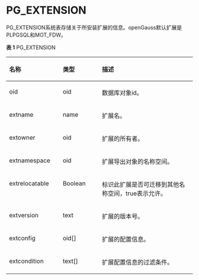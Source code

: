 # PG\_EXTENSION

PG\_EXTENSION系统表存储关于所安装扩展的信息。openGauss默认扩展是PLPGSQL和MOT\_FDW。

**表 1**  PG\_EXTENSION

<a name="zh-cn_topic_0283137700_zh-cn_topic_0237122288_zh-cn_topic_0059778375_t47de5378656040b89fd728f97d302162"></a>
<table><thead align="left"><tr id="zh-cn_topic_0283137700_zh-cn_topic_0237122288_zh-cn_topic_0059778375_rc25760cfe28a4e569b2a67d87e1bf0cb"><th class="cellrowborder" valign="top" width="28.749999999999996%" id="mcps1.2.4.1.1"><p id="zh-cn_topic_0283137700_zh-cn_topic_0237122288_zh-cn_topic_0059778375_a4c1fdebe02ff493b9413aa4ec9292285"><a name="zh-cn_topic_0283137700_zh-cn_topic_0237122288_zh-cn_topic_0059778375_a4c1fdebe02ff493b9413aa4ec9292285"></a><a name="zh-cn_topic_0283137700_zh-cn_topic_0237122288_zh-cn_topic_0059778375_a4c1fdebe02ff493b9413aa4ec9292285"></a>名称</p>
</th>
<th class="cellrowborder" valign="top" width="20.990000000000002%" id="mcps1.2.4.1.2"><p id="zh-cn_topic_0283137700_zh-cn_topic_0237122288_zh-cn_topic_0059778375_a3ea9b21e8e71449ca544e922e2ee88e0"><a name="zh-cn_topic_0283137700_zh-cn_topic_0237122288_zh-cn_topic_0059778375_a3ea9b21e8e71449ca544e922e2ee88e0"></a><a name="zh-cn_topic_0283137700_zh-cn_topic_0237122288_zh-cn_topic_0059778375_a3ea9b21e8e71449ca544e922e2ee88e0"></a>类型</p>
</th>
<th class="cellrowborder" valign="top" width="50.260000000000005%" id="mcps1.2.4.1.3"><p id="zh-cn_topic_0283137700_zh-cn_topic_0237122288_zh-cn_topic_0059778375_a1a1b44107d074215ada725c58e2adddc"><a name="zh-cn_topic_0283137700_zh-cn_topic_0237122288_zh-cn_topic_0059778375_a1a1b44107d074215ada725c58e2adddc"></a><a name="zh-cn_topic_0283137700_zh-cn_topic_0237122288_zh-cn_topic_0059778375_a1a1b44107d074215ada725c58e2adddc"></a>描述</p>
</th>
</tr>
</thead>
<tbody><tr id="row1340111917480"><td class="cellrowborder" valign="top" width="28.749999999999996%" headers="mcps1.2.4.1.1 "><p id="p18402119114812"><a name="p18402119114812"></a><a name="p18402119114812"></a>oid</p>
</td>
<td class="cellrowborder" valign="top" width="20.990000000000002%" headers="mcps1.2.4.1.2 "><p id="p8402171912488"><a name="p8402171912488"></a><a name="p8402171912488"></a>oid</p>
</td>
<td class="cellrowborder" valign="top" width="50.260000000000005%" headers="mcps1.2.4.1.3 "><p id="p84021219194817"><a name="p84021219194817"></a><a name="p84021219194817"></a>数据库对象id。</p>
</td>
</tr>
<tr id="zh-cn_topic_0283137700_zh-cn_topic_0237122288_zh-cn_topic_0059778375_r72adef3de71946aeaa86c3b5aaa2d640"><td class="cellrowborder" valign="top" width="28.749999999999996%" headers="mcps1.2.4.1.1 "><p id="zh-cn_topic_0283137700_zh-cn_topic_0237122288_zh-cn_topic_0059778375_a22e99361f77d468185ae91172e0a29b7"><a name="zh-cn_topic_0283137700_zh-cn_topic_0237122288_zh-cn_topic_0059778375_a22e99361f77d468185ae91172e0a29b7"></a><a name="zh-cn_topic_0283137700_zh-cn_topic_0237122288_zh-cn_topic_0059778375_a22e99361f77d468185ae91172e0a29b7"></a>extname</p>
</td>
<td class="cellrowborder" valign="top" width="20.990000000000002%" headers="mcps1.2.4.1.2 "><p id="zh-cn_topic_0283137700_zh-cn_topic_0237122288_zh-cn_topic_0059778375_a1cd8b89abf854014acc0847785fbdce5"><a name="zh-cn_topic_0283137700_zh-cn_topic_0237122288_zh-cn_topic_0059778375_a1cd8b89abf854014acc0847785fbdce5"></a><a name="zh-cn_topic_0283137700_zh-cn_topic_0237122288_zh-cn_topic_0059778375_a1cd8b89abf854014acc0847785fbdce5"></a>name</p>
</td>
<td class="cellrowborder" valign="top" width="50.260000000000005%" headers="mcps1.2.4.1.3 "><p id="zh-cn_topic_0283137700_zh-cn_topic_0237122288_zh-cn_topic_0059778375_a02b4e5edee164794825d659cfbff4525"><a name="zh-cn_topic_0283137700_zh-cn_topic_0237122288_zh-cn_topic_0059778375_a02b4e5edee164794825d659cfbff4525"></a><a name="zh-cn_topic_0283137700_zh-cn_topic_0237122288_zh-cn_topic_0059778375_a02b4e5edee164794825d659cfbff4525"></a>扩展名。</p>
</td>
</tr>
<tr id="zh-cn_topic_0283137700_zh-cn_topic_0237122288_zh-cn_topic_0059778375_r420b0158e74e4f4e8250b10b2003bd23"><td class="cellrowborder" valign="top" width="28.749999999999996%" headers="mcps1.2.4.1.1 "><p id="zh-cn_topic_0283137700_zh-cn_topic_0237122288_zh-cn_topic_0059778375_a3567c2d12c3e4403ae2af63bc380af45"><a name="zh-cn_topic_0283137700_zh-cn_topic_0237122288_zh-cn_topic_0059778375_a3567c2d12c3e4403ae2af63bc380af45"></a><a name="zh-cn_topic_0283137700_zh-cn_topic_0237122288_zh-cn_topic_0059778375_a3567c2d12c3e4403ae2af63bc380af45"></a>extowner</p>
</td>
<td class="cellrowborder" valign="top" width="20.990000000000002%" headers="mcps1.2.4.1.2 "><p id="zh-cn_topic_0283137700_zh-cn_topic_0237122288_zh-cn_topic_0059778375_ae70bbe7934aa48d884738354bb392b46"><a name="zh-cn_topic_0283137700_zh-cn_topic_0237122288_zh-cn_topic_0059778375_ae70bbe7934aa48d884738354bb392b46"></a><a name="zh-cn_topic_0283137700_zh-cn_topic_0237122288_zh-cn_topic_0059778375_ae70bbe7934aa48d884738354bb392b46"></a>oid</p>
</td>
<td class="cellrowborder" valign="top" width="50.260000000000005%" headers="mcps1.2.4.1.3 "><p id="zh-cn_topic_0283137700_zh-cn_topic_0237122288_zh-cn_topic_0059778375_afb515e721cea4ad090d0826d0af5d161"><a name="zh-cn_topic_0283137700_zh-cn_topic_0237122288_zh-cn_topic_0059778375_afb515e721cea4ad090d0826d0af5d161"></a><a name="zh-cn_topic_0283137700_zh-cn_topic_0237122288_zh-cn_topic_0059778375_afb515e721cea4ad090d0826d0af5d161"></a>扩展的所有者。</p>
</td>
</tr>
<tr id="zh-cn_topic_0283137700_zh-cn_topic_0237122288_zh-cn_topic_0059778375_r5fff927123554782b4982d39288f0dd1"><td class="cellrowborder" valign="top" width="28.749999999999996%" headers="mcps1.2.4.1.1 "><p id="zh-cn_topic_0283137700_zh-cn_topic_0237122288_zh-cn_topic_0059778375_ad649ae2090e0440283cf5816e893473f"><a name="zh-cn_topic_0283137700_zh-cn_topic_0237122288_zh-cn_topic_0059778375_ad649ae2090e0440283cf5816e893473f"></a><a name="zh-cn_topic_0283137700_zh-cn_topic_0237122288_zh-cn_topic_0059778375_ad649ae2090e0440283cf5816e893473f"></a>extnamespace</p>
</td>
<td class="cellrowborder" valign="top" width="20.990000000000002%" headers="mcps1.2.4.1.2 "><p id="zh-cn_topic_0283137700_zh-cn_topic_0237122288_zh-cn_topic_0059778375_a68a55e511eb946ee9bd03858e18278b3"><a name="zh-cn_topic_0283137700_zh-cn_topic_0237122288_zh-cn_topic_0059778375_a68a55e511eb946ee9bd03858e18278b3"></a><a name="zh-cn_topic_0283137700_zh-cn_topic_0237122288_zh-cn_topic_0059778375_a68a55e511eb946ee9bd03858e18278b3"></a>oid</p>
</td>
<td class="cellrowborder" valign="top" width="50.260000000000005%" headers="mcps1.2.4.1.3 "><p id="zh-cn_topic_0283137700_zh-cn_topic_0237122288_zh-cn_topic_0059778375_a732a0ed6b1a84a1a990c7f86a3ed79c6"><a name="zh-cn_topic_0283137700_zh-cn_topic_0237122288_zh-cn_topic_0059778375_a732a0ed6b1a84a1a990c7f86a3ed79c6"></a><a name="zh-cn_topic_0283137700_zh-cn_topic_0237122288_zh-cn_topic_0059778375_a732a0ed6b1a84a1a990c7f86a3ed79c6"></a>扩展导出对象的名称空间。</p>
</td>
</tr>
<tr id="zh-cn_topic_0283137700_zh-cn_topic_0237122288_zh-cn_topic_0059778375_rd8ad8e0b0fd044968f67338c5db19d40"><td class="cellrowborder" valign="top" width="28.749999999999996%" headers="mcps1.2.4.1.1 "><p id="zh-cn_topic_0283137700_zh-cn_topic_0237122288_zh-cn_topic_0059778375_a2a1461dd22304506aa11263c011e3e4f"><a name="zh-cn_topic_0283137700_zh-cn_topic_0237122288_zh-cn_topic_0059778375_a2a1461dd22304506aa11263c011e3e4f"></a><a name="zh-cn_topic_0283137700_zh-cn_topic_0237122288_zh-cn_topic_0059778375_a2a1461dd22304506aa11263c011e3e4f"></a>extrelocatable</p>
</td>
<td class="cellrowborder" valign="top" width="20.990000000000002%" headers="mcps1.2.4.1.2 "><p id="zh-cn_topic_0283137700_zh-cn_topic_0237122288_zh-cn_topic_0059778375_a45aac99704c64c5fabd8a6f6de49c575"><a name="zh-cn_topic_0283137700_zh-cn_topic_0237122288_zh-cn_topic_0059778375_a45aac99704c64c5fabd8a6f6de49c575"></a><a name="zh-cn_topic_0283137700_zh-cn_topic_0237122288_zh-cn_topic_0059778375_a45aac99704c64c5fabd8a6f6de49c575"></a><span id="zh-cn_topic_0283137700_zh-cn_topic_0237122288_text55927206277"><a name="zh-cn_topic_0283137700_zh-cn_topic_0237122288_text55927206277"></a><a name="zh-cn_topic_0283137700_zh-cn_topic_0237122288_text55927206277"></a>Boolean</span></p>
</td>
<td class="cellrowborder" valign="top" width="50.260000000000005%" headers="mcps1.2.4.1.3 "><p id="zh-cn_topic_0283137700_zh-cn_topic_0237122288_zh-cn_topic_0059778375_a8e937db9cbd14293b303b2d7b528f78b"><a name="zh-cn_topic_0283137700_zh-cn_topic_0237122288_zh-cn_topic_0059778375_a8e937db9cbd14293b303b2d7b528f78b"></a><a name="zh-cn_topic_0283137700_zh-cn_topic_0237122288_zh-cn_topic_0059778375_a8e937db9cbd14293b303b2d7b528f78b"></a>标识此扩展是否可迁移到其他名称空间，true表示允许。</p>
</td>
</tr>
<tr id="zh-cn_topic_0283137700_zh-cn_topic_0237122288_zh-cn_topic_0059778375_rc3479998f7034b0ba514c1415d900e21"><td class="cellrowborder" valign="top" width="28.749999999999996%" headers="mcps1.2.4.1.1 "><p id="zh-cn_topic_0283137700_zh-cn_topic_0237122288_zh-cn_topic_0059778375_a50e4370b7280490dad1bf9fcbe04575a"><a name="zh-cn_topic_0283137700_zh-cn_topic_0237122288_zh-cn_topic_0059778375_a50e4370b7280490dad1bf9fcbe04575a"></a><a name="zh-cn_topic_0283137700_zh-cn_topic_0237122288_zh-cn_topic_0059778375_a50e4370b7280490dad1bf9fcbe04575a"></a>extversion</p>
</td>
<td class="cellrowborder" valign="top" width="20.990000000000002%" headers="mcps1.2.4.1.2 "><p id="zh-cn_topic_0283137700_zh-cn_topic_0237122288_zh-cn_topic_0059778375_accad7a10aad34cf4b5c64ed888d64613"><a name="zh-cn_topic_0283137700_zh-cn_topic_0237122288_zh-cn_topic_0059778375_accad7a10aad34cf4b5c64ed888d64613"></a><a name="zh-cn_topic_0283137700_zh-cn_topic_0237122288_zh-cn_topic_0059778375_accad7a10aad34cf4b5c64ed888d64613"></a>text</p>
</td>
<td class="cellrowborder" valign="top" width="50.260000000000005%" headers="mcps1.2.4.1.3 "><p id="zh-cn_topic_0283137700_zh-cn_topic_0237122288_zh-cn_topic_0059778375_a4313fe96ade249f2b729e06950fb16e0"><a name="zh-cn_topic_0283137700_zh-cn_topic_0237122288_zh-cn_topic_0059778375_a4313fe96ade249f2b729e06950fb16e0"></a><a name="zh-cn_topic_0283137700_zh-cn_topic_0237122288_zh-cn_topic_0059778375_a4313fe96ade249f2b729e06950fb16e0"></a>扩展的版本号。</p>
</td>
</tr>
<tr id="zh-cn_topic_0283137700_zh-cn_topic_0237122288_zh-cn_topic_0059778375_rfbc22c4386e643dfa2285bd2f124c66e"><td class="cellrowborder" valign="top" width="28.749999999999996%" headers="mcps1.2.4.1.1 "><p id="zh-cn_topic_0283137700_zh-cn_topic_0237122288_zh-cn_topic_0059778375_a8141ecd054a4462498cd53a7f8784ba8"><a name="zh-cn_topic_0283137700_zh-cn_topic_0237122288_zh-cn_topic_0059778375_a8141ecd054a4462498cd53a7f8784ba8"></a><a name="zh-cn_topic_0283137700_zh-cn_topic_0237122288_zh-cn_topic_0059778375_a8141ecd054a4462498cd53a7f8784ba8"></a>extconfig</p>
</td>
<td class="cellrowborder" valign="top" width="20.990000000000002%" headers="mcps1.2.4.1.2 "><p id="zh-cn_topic_0283137700_zh-cn_topic_0237122288_zh-cn_topic_0059778375_a8000cc98362f4be7ae561e6d755cd85c"><a name="zh-cn_topic_0283137700_zh-cn_topic_0237122288_zh-cn_topic_0059778375_a8000cc98362f4be7ae561e6d755cd85c"></a><a name="zh-cn_topic_0283137700_zh-cn_topic_0237122288_zh-cn_topic_0059778375_a8000cc98362f4be7ae561e6d755cd85c"></a>oid[]</p>
</td>
<td class="cellrowborder" valign="top" width="50.260000000000005%" headers="mcps1.2.4.1.3 "><p id="zh-cn_topic_0283137700_zh-cn_topic_0237122288_zh-cn_topic_0059778375_a11c4bc0b45a34b3eb67920616a6681ae"><a name="zh-cn_topic_0283137700_zh-cn_topic_0237122288_zh-cn_topic_0059778375_a11c4bc0b45a34b3eb67920616a6681ae"></a><a name="zh-cn_topic_0283137700_zh-cn_topic_0237122288_zh-cn_topic_0059778375_a11c4bc0b45a34b3eb67920616a6681ae"></a>扩展的配置信息。</p>
</td>
</tr>
<tr id="zh-cn_topic_0283137700_zh-cn_topic_0237122288_zh-cn_topic_0059778375_r0ff94ddef3fb4a76a0ea291d0ccec215"><td class="cellrowborder" valign="top" width="28.749999999999996%" headers="mcps1.2.4.1.1 "><p id="zh-cn_topic_0283137700_zh-cn_topic_0237122288_zh-cn_topic_0059778375_af37191f95b614c4095030aaf2c878bf1"><a name="zh-cn_topic_0283137700_zh-cn_topic_0237122288_zh-cn_topic_0059778375_af37191f95b614c4095030aaf2c878bf1"></a><a name="zh-cn_topic_0283137700_zh-cn_topic_0237122288_zh-cn_topic_0059778375_af37191f95b614c4095030aaf2c878bf1"></a>extcondition</p>
</td>
<td class="cellrowborder" valign="top" width="20.990000000000002%" headers="mcps1.2.4.1.2 "><p id="zh-cn_topic_0283137700_zh-cn_topic_0237122288_zh-cn_topic_0059778375_af15351b7577440e496b73f2a3d790a71"><a name="zh-cn_topic_0283137700_zh-cn_topic_0237122288_zh-cn_topic_0059778375_af15351b7577440e496b73f2a3d790a71"></a><a name="zh-cn_topic_0283137700_zh-cn_topic_0237122288_zh-cn_topic_0059778375_af15351b7577440e496b73f2a3d790a71"></a>text[]</p>
</td>
<td class="cellrowborder" valign="top" width="50.260000000000005%" headers="mcps1.2.4.1.3 "><p id="zh-cn_topic_0283137700_zh-cn_topic_0237122288_zh-cn_topic_0059778375_a55aa2b81b0834b7ba2b05d7e86614a60"><a name="zh-cn_topic_0283137700_zh-cn_topic_0237122288_zh-cn_topic_0059778375_a55aa2b81b0834b7ba2b05d7e86614a60"></a><a name="zh-cn_topic_0283137700_zh-cn_topic_0237122288_zh-cn_topic_0059778375_a55aa2b81b0834b7ba2b05d7e86614a60"></a>扩展配置信息的过滤条件。</p>
</td>
</tr>
</tbody>
</table>
